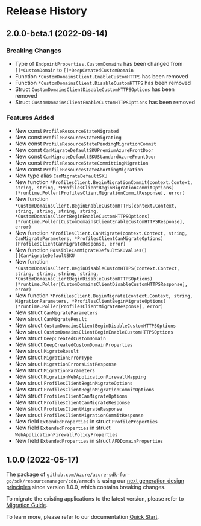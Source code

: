 # Release History

## 2.0.0-beta.1 (2022-09-14)
### Breaking Changes

- Type of `EndpointProperties.CustomDomains` has been changed from `[]*CustomDomain` to `[]*DeepCreatedCustomDomain`
- Function `*CustomDomainsClient.EnableCustomHTTPS` has been removed
- Function `*CustomDomainsClient.DisableCustomHTTPS` has been removed
- Struct `CustomDomainsClientDisableCustomHTTPSOptions` has been removed
- Struct `CustomDomainsClientEnableCustomHTTPSOptions` has been removed

### Features Added

- New const `ProfileResourceStateMigrated`
- New const `ProfileResourceStateMigrating`
- New const `ProfileResourceStatePendingMigrationCommit`
- New const `CanMigrateDefaultSKUPremiumAzureFrontDoor`
- New const `CanMigrateDefaultSKUStandardAzureFrontDoor`
- New const `ProfileResourceStateCommittingMigration`
- New const `ProfileResourceStateAbortingMigration`
- New type alias `CanMigrateDefaultSKU`
- New function `*ProfilesClient.BeginMigrationCommit(context.Context, string, string, *ProfilesClientBeginMigrationCommitOptions) (*runtime.Poller[ProfilesClientMigrationCommitResponse], error)`
- New function `*CustomDomainsClient.BeginEnableCustomHTTPS(context.Context, string, string, string, string, *CustomDomainsClientBeginEnableCustomHTTPSOptions) (*runtime.Poller[CustomDomainsClientEnableCustomHTTPSResponse], error)`
- New function `*ProfilesClient.CanMigrate(context.Context, string, CanMigrateParameters, *ProfilesClientCanMigrateOptions) (ProfilesClientCanMigrateResponse, error)`
- New function `PossibleCanMigrateDefaultSKUValues() []CanMigrateDefaultSKU`
- New function `*CustomDomainsClient.BeginDisableCustomHTTPS(context.Context, string, string, string, string, *CustomDomainsClientBeginDisableCustomHTTPSOptions) (*runtime.Poller[CustomDomainsClientDisableCustomHTTPSResponse], error)`
- New function `*ProfilesClient.BeginMigrate(context.Context, string, MigrationParameters, *ProfilesClientBeginMigrateOptions) (*runtime.Poller[ProfilesClientMigrateResponse], error)`
- New struct `CanMigrateParameters`
- New struct `CanMigrateResult`
- New struct `CustomDomainsClientBeginDisableCustomHTTPSOptions`
- New struct `CustomDomainsClientBeginEnableCustomHTTPSOptions`
- New struct `DeepCreatedCustomDomain`
- New struct `DeepCreatedCustomDomainProperties`
- New struct `MigrateResult`
- New struct `MigrationErrorType`
- New struct `MigrationErrorsListResponse`
- New struct `MigrationParameters`
- New struct `MigrationWebApplicationFirewallMapping`
- New struct `ProfilesClientBeginMigrateOptions`
- New struct `ProfilesClientBeginMigrationCommitOptions`
- New struct `ProfilesClientCanMigrateOptions`
- New struct `ProfilesClientCanMigrateResponse`
- New struct `ProfilesClientMigrateResponse`
- New struct `ProfilesClientMigrationCommitResponse`
- New field `ExtendedProperties` in struct `ProfileProperties`
- New field `ExtendedProperties` in struct `WebApplicationFirewallPolicyProperties`
- New field `ExtendedProperties` in struct `AFDDomainProperties`


## 1.0.0 (2022-05-17)

The package of `github.com/Azure/azure-sdk-for-go/sdk/resourcemanager/cdn/armcdn` is using our [next generation design principles](https://azure.github.io/azure-sdk/general_introduction.html) since version 1.0.0, which contains breaking changes.

To migrate the existing applications to the latest version, please refer to [Migration Guide](https://aka.ms/azsdk/go/mgmt/migration).

To learn more, please refer to our documentation [Quick Start](https://aka.ms/azsdk/go/mgmt).